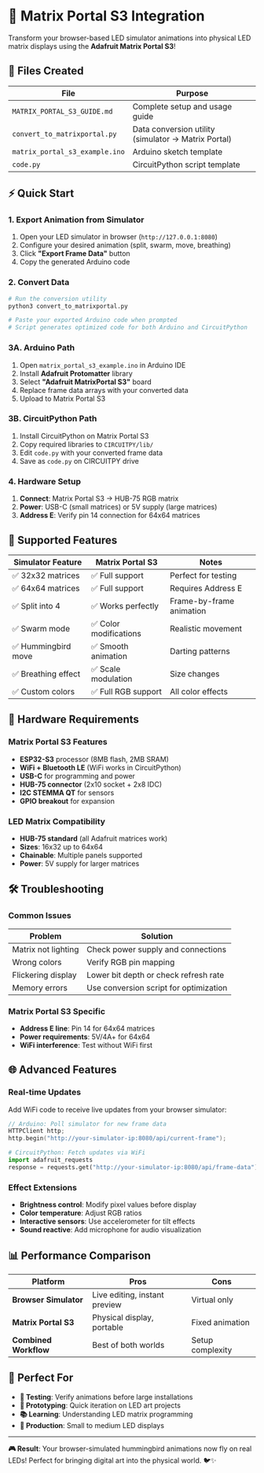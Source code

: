 # 🚀 Matrix Portal S3 Integration

Transform your browser-based LED simulator animations into physical LED matrix displays using the **Adafruit Matrix Portal S3**!

## 📁 Files Created

| File | Purpose |
|------|---------|
| `MATRIX_PORTAL_S3_GUIDE.md` | Complete setup and usage guide |
| `convert_to_matrixportal.py` | Data conversion utility (simulator → Matrix Portal) |
| `matrix_portal_s3_example.ino` | Arduino sketch template |
| `code.py` | CircuitPython script template |

## ⚡ Quick Start

### 1. Export Animation from Simulator
1. Open your LED simulator in browser (`http://127.0.0.1:8080`)
2. Configure your desired animation (split, swarm, move, breathing)
3. Click **"Export Frame Data"** button
4. Copy the generated Arduino code

### 2. Convert Data
```bash
# Run the conversion utility
python3 convert_to_matrixportal.py

# Paste your exported Arduino code when prompted
# Script generates optimized code for both Arduino and CircuitPython
```

### 3A. Arduino Path
1. Open `matrix_portal_s3_example.ino` in Arduino IDE
2. Install **Adafruit Protomatter** library
3. Select **"Adafruit MatrixPortal S3"** board
4. Replace frame data arrays with your converted data
5. Upload to Matrix Portal S3

### 3B. CircuitPython Path
1. Install CircuitPython on Matrix Portal S3
2. Copy required libraries to `CIRCUITPY/lib/`
3. Edit `code.py` with your converted frame data
4. Save as `code.py` on CIRCUITPY drive

### 4. Hardware Setup
1. **Connect**: Matrix Portal S3 → HUB-75 RGB matrix
2. **Power**: USB-C (small matrices) or 5V supply (large matrices)
3. **Address E**: Verify pin 14 connection for 64x64 matrices

## 🎯 Supported Features

| Simulator Feature | Matrix Portal S3 | Notes |
|------------------|------------------|-------|
| ✅ 32x32 matrices | ✅ Full support | Perfect for testing |
| ✅ 64x64 matrices | ✅ Full support | Requires Address E |
| ✅ Split into 4 | ✅ Works perfectly | Frame-by-frame animation |
| ✅ Swarm mode | ✅ Color modifications | Realistic movement |
| ✅ Hummingbird move | ✅ Smooth animation | Darting patterns |
| ✅ Breathing effect | ✅ Scale modulation | Size changes |
| ✅ Custom colors | ✅ Full RGB support | All color effects |

## 🔧 Hardware Requirements

### Matrix Portal S3 Features
- **ESP32-S3** processor (8MB flash, 2MB SRAM)
- **WiFi + Bluetooth LE** (WiFi works in CircuitPython)
- **USB-C** for programming and power
- **HUB-75 connector** (2x10 socket + 2x8 IDC)
- **I2C STEMMA QT** for sensors
- **GPIO breakout** for expansion

### LED Matrix Compatibility
- **HUB-75 standard** (all Adafruit matrices work)
- **Sizes**: 16x32 up to 64x64
- **Chainable**: Multiple panels supported
- **Power**: 5V supply for larger matrices

## 🛠️ Troubleshooting

### Common Issues
| Problem | Solution |
|---------|----------|
| Matrix not lighting | Check power supply and connections |
| Wrong colors | Verify RGB pin mapping |
| Flickering display | Lower bit depth or check refresh rate |
| Memory errors | Use conversion script for optimization |

### Matrix Portal S3 Specific
- **Address E line**: Pin 14 for 64x64 matrices
- **Power requirements**: 5V/4A+ for 64x64
- **WiFi interference**: Test without WiFi first

## 🌐 Advanced Features

### Real-time Updates
Add WiFi code to receive live updates from your browser simulator:

```cpp
// Arduino: Poll simulator for new frame data
HTTPClient http;
http.begin("http://your-simulator-ip:8080/api/current-frame");
```

```python
# CircuitPython: Fetch updates via WiFi
import adafruit_requests
response = requests.get("http://your-simulator-ip:8080/api/frame-data")
```

### Effect Extensions
- **Brightness control**: Modify pixel values before display
- **Color temperature**: Adjust RGB ratios
- **Interactive sensors**: Use accelerometer for tilt effects
- **Sound reactive**: Add microphone for audio visualization

## 📊 Performance Comparison

| Platform | Pros | Cons |
|----------|------|------|
| **Browser Simulator** | Live editing, instant preview | Virtual only |
| **Matrix Portal S3** | Physical display, portable | Fixed animation |
| **Combined Workflow** | Best of both worlds | Setup complexity |

## 🎯 Perfect For

- **🔬 Testing**: Verify animations before large installations
- **🎨 Prototyping**: Quick iteration on LED art projects  
- **📚 Learning**: Understanding LED matrix programming
- **🚀 Production**: Small to medium LED displays

---

**🎮 Result**: Your browser-simulated hummingbird animations now fly on real LEDs! Perfect for bringing digital art into the physical world. 🐦✨
